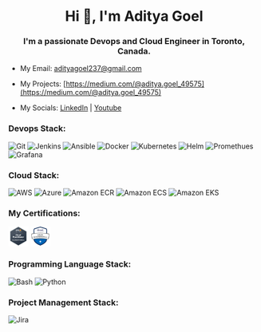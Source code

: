 <h1 align="center">Hi 👋, I'm Aditya Goel</h1>
<h3 align="center">I'm a passionate Devops and Cloud Engineer in Toronto, Canada.</h3>


- My Email: [adityagoel237@gmail.com](adityagoel237@gmail.com)

- My Projects:  [https://medium.com/@aditya.goel_49575](https://medium.com/@aditya.goel_49575)

- My Socials:  [LinkedIn](https://www.linkedin.com/in/aditya-goel-devops) | [Youtube](https://www.youtube.com/@adityagoel237)


<h3 align="left">Devops Stack:</h3>

<img src="https://www.vectorlogo.zone/logos/git-scm/git-scm-icon.svg" alt="Git" title="Git" width="40" height="40"> <img src="https://www.vectorlogo.zone/logos/jenkins/jenkins-icon.svg" alt="Jenkins" title="Jenkins" width="40" height="40"> <img src="https://www.vectorlogo.zone/logos/ansible/ansible-icon.svg" alt="Ansible" title="Ansible" width="40" height="40"> <img src="https://www.vectorlogo.zone/logos/docker/docker-icon.svg" alt="Docker" title="Docker" width="40" height="40"> <img src="https://www.vectorlogo.zone/logos/kubernetes/kubernetes-icon.svg" alt="Kubernetes" title="Kubernetes" width="40" height="40"> <img src="https://www.vectorlogo.zone/logos/helmsh/helmsh-icon.svg" alt="Helm" title="Helm" width="40" height="40"> <img src="https://www.vectorlogo.zone/logos/prometheusio/prometheusio-icon.svg" alt="Promethues" title="Promethues" width="40" height="40"> <img src="https://www.vectorlogo.zone/logos/grafana/grafana-icon.svg" alt="Grafana" title="Grafana" width="40" height="40"> 

<h3 align="left">Cloud Stack:</h3>

<img src="https://www.vectorlogo.zone/logos/amazon_aws/amazon_aws-icon.svg" alt="AWS" title="AWS" width="40" height="40"> <img src="https://www.vectorlogo.zone/logos/microsoft_azure/microsoft_azure-icon.svg" alt="Azure" title="Azure" width="40" height="40"> <img src="https://www.vectorlogo.zone/logos/amazon_elasticcontainer/amazon_elasticcontainer-icon.svg" alt="Amazon ECR" title="Amazon ECR" width="40" height="40"> <img src="https://www.vectorlogo.zone/logos/amazon_ecs/amazon_ecs-icon.svg" alt="Amazon ECS" title="Amazon ECS" width="40" height="40"> <img src="https://www.vectorlogo.zone/logos/amazon_eks/amazon_eks-icon.svg" alt="Amazon EKS" title="Amazon EKS" width="40" height="40">

<h3 align="left">My Certifications:</h3>

<img src="./images/aws_ccp.png" alt="AWS-CCP" title="AWS-CCP" width="40" height="40"> <img src="./images/Az900.png" alt="Azure-Fundamentals" title="Azure-Fundamentals" width="40" height="40">

<h3 align="left">Programming Language Stack:</h3>

<img src="https://www.vectorlogo.zone/logos/gnu_bash/gnu_bash-icon.svg" alt="Bash" title="Bash" width="40" height="40"> <img src="https://www.vectorlogo.zone/logos/python/python-icon.svg" alt="Python" title="Python" width="40" height="40"> 

<h3 align="left">Project Management Stack:</h3>

<img src="https://www.vectorlogo.zone/logos/atlassian_jira/atlassian_jira-icon.svg" alt="Jira" title="Jira" width="40" height="40">
